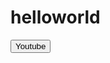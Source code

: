 # helloworld
<!DOCTYPE html>
<html>
  <head>
    <title>First Button I've made</title>
  </head>

<body>
  <a href="https://www.youtube.com/"><button>Youtube</button></a>
</body>
</html>
